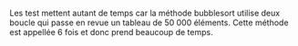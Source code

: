 Les test mettent autant de temps car la méthode bubblesort utilise
deux boucle qui passe en revue un tableau de 50 000 éléments.
Cette méthode est appellée 6 fois et donc prend beaucoup de temps.